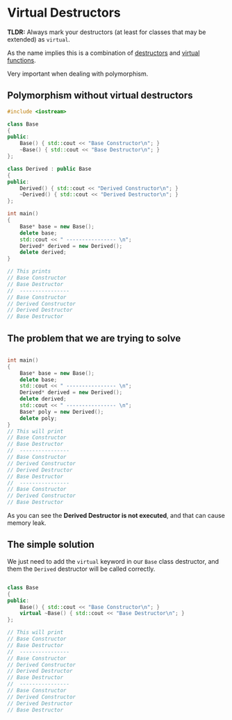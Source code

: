 # Virtual Destructors

**TLDR:** Always mark your destructors (at least for classes that may be extended) as ```virtual```.

As the name implies this is a combination of [destructors](../026-Destructors/Destructors.md) and [virtual functions](../028-VirtualFunctions/VirtualFunctions.md).

Very important when dealing with polymorphism.

## Polymorphism without virtual destructors

```cpp
#include <iostream>

class Base
{
public:
    Base() { std::cout << "Base Constructor\n"; }
    ~Base() { std::cout << "Base Destructor\n"; }
};

class Derived : public Base
{
public:
    Derived() { std::cout << "Derived Constructor\n"; }
    ~Derived() { std::cout << "Derived Destructor\n"; }
};

int main()
{
    Base* base = new Base();
    delete base;
    std::cout << " ---------------- \n";
    Derived* derived = new Derived();
    delete derived;
}

// This prints
// Base Constructor
// Base Destructor
//  ----------------
// Base Constructor
// Derived Constructor
// Derived Destructor
// Base Destructor
```

## The problem that we are trying to solve

```cpp

int main()
{
    Base* base = new Base();
    delete base;
    std::cout << " ---------------- \n";
    Derived* derived = new Derived();
    delete derived;
    std::cout << " ---------------- \n";
    Base* poly = new Derived();
    delete poly;
}
// This will print
// Base Constructor
// Base Destructor
//  ---------------- 
// Base Constructor
// Derived Constructor
// Derived Destructor
// Base Destructor
//  ---------------- 
// Base Constructor
// Derived Constructor
// Base Destructor
```

As you can see the **Derived Destructor is not executed**, and that can cause memory leak.

## The simple solution

We just need to add the ```virtual``` keyword in our ```Base``` class destructor, and them the ```Derived``` destructor will be called correctly.

```cpp

class Base
{
public:
    Base() { std::cout << "Base Constructor\n"; }
    virtual ~Base() { std::cout << "Base Destructor\n"; }
};

// This will print
// Base Constructor
// Base Destructor
//  ---------------- 
// Base Constructor
// Derived Constructor
// Derived Destructor
// Base Destructor
//  ---------------- 
// Base Constructor
// Derived Constructor
// Derived Destructor
// Base Destructor
```
